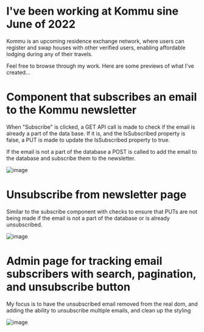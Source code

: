 # I've been working at Kommu sine June of 2022
Kommu is an upcoming residence exchange network, where users can register and swap houses with other verified users, 
enabling affordable lodging during any of their travels.

Feel free to browse through my work.
Here are some previews of what I've created...

# Component that subscribes an email to the Kommu newsletter
When "Subscribe" is clicked, a GET API call is made to check if the email is already a part of the data base. If it is, and the IsSubscribed property is false, a PUT is made to update the IsSubscribed property to true.

If the email is not a part of the database a POST is called to add the email to the database and subscribe them to the newsletter.

![image](https://user-images.githubusercontent.com/100097237/177621347-49922038-2724-46c1-9443-d705a7ec4f25.png)

# Unsubscribe from newsletter page

Similar to the subscribe component with checks to ensure that PUTs are not being made if the email is not a part of the database or is already unsubscribed.

![image](https://user-images.githubusercontent.com/100097237/177622831-9209254c-7a54-4b33-9edc-6e46c6f924ed.png)

# Admin page for tracking email subscribers with search, pagination, and unsubscribe button
My focus is to have the unsubscribed email removed from the real dom, and adding the ability to unsubscribe multiple emails, and clean up the styling

![image](https://user-images.githubusercontent.com/100097237/177623886-a52f8e8c-6c8d-45ce-8888-cc378dd4d239.png)
